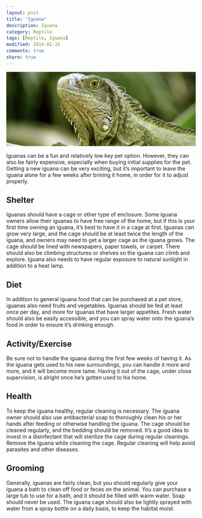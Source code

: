 ```yaml
---
layout: post
title: "Iguana"
description: Iguana
category: Reptile
tags: [Reptile, Iguana]
modified: 2014-02-15
comments: true
share: true
---
```


<img src="/images/iguana-1.jpg" class="img-post">

Iguanas can be a fun and relatively low key pet option. However, they can also be fairly expensive, especially when buying initial supplies for the pet. Getting a new iguana can be very exciting, but it’s important to leave the iguana alone for a few weeks after brining it home, in order for it to adjust properly.

## Shelter

Iguanas should have a cage or other type of enclosure. Some iguana owners allow their iguanas to have free range of the home, but if this is your first time owning an iguana, it’s best to have it in a cage at first. Iguanas can grow very large, and the cage should be at least twice the length of the iguana, and owners may need to get a larger cage as the iguana grows. The cage should be lined with newspapers, paper towels, or carpet. There should also be climbing structures or shelves so the iguana can climb and explore. Iguana also needs to have regular exposure to natural sunlight in addition to a heat lamp.

## Diet
In addition to general iguana food that can be purchased at a pet store, iguanas also need fruits and vegetables. Iguanas should be fed at least once per day, and more for iguanas that have larger appetites. Fresh water should also be easily accessible, and you can spray water onto the iguana’s food in order to ensure it’s drinking enough.

## Activity/Exercise

Be sure not to handle the iguana during the first few weeks of having it. As the iguana gets used to his new surroundings, you can handle it more and more, and it will become more tame. Having it out of the cage, under close supervision, is alright once he’s gotten used to his home.

## Health

To keep the iguana healthy, regular cleaning is necessary. The iguana owner should also use antibacterial soap to thoroughly clean his or her hands after feeding or otherwise handling the iguana. The cage should be cleaned regularly, and the bedding should be removed. It’s a good idea to invest in a disinfectant that will sterilize the cage during regular cleanings. Remove the iguana while cleaning the cage. Regular cleaning will help avoid parasites and other diseases.

## Grooming
Generally, iguanas are fairly clean, but you should regularly give your iguana a bath to clean off food or feces on the animal. You can purchase a large tub to use for a bath, and it should be filled with warm water. Soap should never be used. The iguana cage should also be lightly sprayed with water from a spray bottle on a daily basis, to keep the habitat moist.

